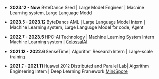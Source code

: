 - **2023.12 - Now**  ByteDance Seed | Large Model Engineer | Machine Learning system, Large Language Model

- **2023.5 - 2023.12**  ByteDance AML | Large Language Model Intern | Machine Learning system, Large Language Model for code, Agent

- **2022.7 - 2023.5**  HPC-AI Technology | Machine Learning System Intern Machine Learning system | [ColossalAI](https://github.com/hpcaitech/ColossalAI) 

- **2021.12 - 2022.6**  SenseTime | Algorithm Research Intern | Large-scale training

- **2021.7 - 2021.11** Huawei 2012 Distributed and Parallel Lab| Algorithm Engineering Intern | Deep Learning Framework [MindSpore]("https://gitee.com/Fazzie/mindspore") 
                    